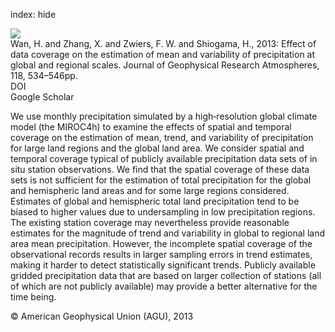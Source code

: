 index: hide

<div class="Citation">
    <div class="Citation-thumb CitationThumb-linked"  data-href="https://doi.org/10.1002/jgrd.50118">
      <img src="https://static.claimspace.cloud/climate-study-static/refs/thumbs/10/Wan_et_al_2013-thumb.png" />
    </div>

  <div class="Citation-body">
    <div class="Citation-text">Wan, H.  and Zhang, X.  and Zwiers, F. W.  and Shiogama, H., 2013: Effect of data coverage on the estimation of mean and variability of precipitation at global and regional scales. <span class="Article-journal">Journal of Geophysical Research Atmospheres, </span><span class="Article-volume">118, </span>534–546pp.</div>
    <div class="Citation-links">
      <div class="CitationLink" data-href="https://doi.org/10.1002/jgrd.50118">
        <div class="CitationLink-icon CitationLink-Doi"></div>
        <div class="CitationLink-text">DOI</div>
      </div>
      <div class="CitationLink" data-href="https://scholar.google.com/scholar?q=10.1002/jgrd.50118">
        <div class="CitationLink-icon CitationLink-Scholar"></div>
        <div class="CitationLink-text">Google Scholar</div>
      </div>
    </div>
  </div>
</div>

We use monthly precipitation simulated by a high‐resolution global climate model (the MIROC4h) to examine the effects of spatial and temporal coverage on the estimation of mean, trend, and variability of precipitation for large land regions and the global land area. We consider spatial and temporal coverage typical of publicly available precipitation data sets of in situ station observations. We find that the spatial coverage of these data sets is not sufficient for the estimation of total precipitation for the global and hemispheric land areas and for some large regions considered. Estimates of global and hemispheric total land precipitation tend to be biased to higher values due to undersampling in low precipitation regions. The existing station coverage may nevertheless provide reasonable estimates for the magnitude of trend and variability in global to regional land area mean precipitation. However, the incomplete spatial coverage of the observational records results in larger sampling errors in trend estimates, making it harder to detect statistically significant trends. Publicly available gridded precipitation data that are based on larger collection of stations (all of which are not publicly available) may provide a better alternative for the time being.

<div class="Citation-copy">
&copy; American Geophysical Union (AGU), 2013
</div>